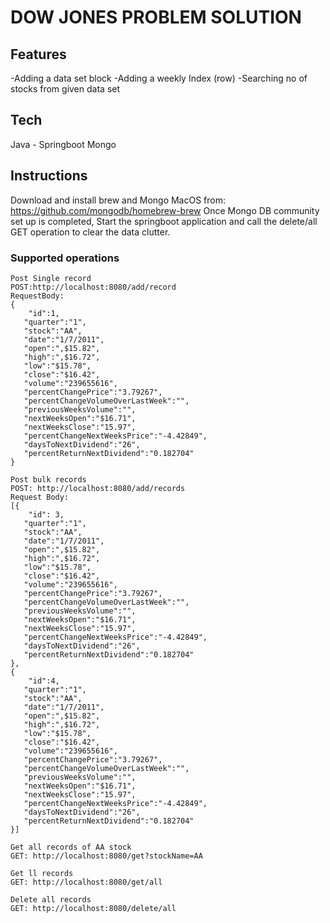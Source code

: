 # DOW JONES PROBLEM SOLUTION

## Features
-Adding a data set block
-Adding a weekly Index (row)
-Searching no of stocks from given data set

## Tech
Java - Springboot
Mongo

## Instructions
Download and install brew and Mongo MacOS from: https://github.com/mongodb/homebrew-brew
Once Mongo DB community set up is completed, Start the springboot application and call the delete/all GET operation to clear the data clutter.

### Supported operations
````
Post Single record
POST:http://localhost:8080/add/record
RequestBody:  
{
    "id":1,
   "quarter":"1",
   "stock":"AA",
   "date":"1/7/2011",
   "open":",$15.82",
   "high":",$16.72",
   "low":"$15.78",
   "close":"$16.42",
   "volume":"239655616",
   "percentChangePrice":"3.79267",
   "percentChangeVolumeOverLastWeek":"",
   "previousWeeksVolume":"",
   "nextWeeksOpen":"$16.71",
   "nextWeeksClose":"15.97",
   "percentChangeNextWeeksPrice":"-4.42849",
   "daysToNextDividend":"26",
   "percentReturnNextDividend":"0.182704"
}
````
````
Post bulk records
POST: http://localhost:8080/add/records
Request Body:
[{
	"id": 3,
   "quarter":"1",
   "stock":"AA",
   "date":"1/7/2011",
   "open":",$15.82",
   "high":",$16.72",
   "low":"$15.78",
   "close":"$16.42",
   "volume":"239655616",
   "percentChangePrice":"3.79267",
   "percentChangeVolumeOverLastWeek":"",
   "previousWeeksVolume":"",
   "nextWeeksOpen":"$16.71",
   "nextWeeksClose":"15.97",
   "percentChangeNextWeeksPrice":"-4.42849",
   "daysToNextDividend":"26",
   "percentReturnNextDividend":"0.182704"
},
{
	"id":4,
   "quarter":"1",
   "stock":"AA",
   "date":"1/7/2011",
   "open":",$15.82",
   "high":",$16.72",
   "low":"$15.78",
   "close":"$16.42",
   "volume":"239655616",
   "percentChangePrice":"3.79267",
   "percentChangeVolumeOverLastWeek":"",
   "previousWeeksVolume":"",
   "nextWeeksOpen":"$16.71",
   "nextWeeksClose":"15.97",
   "percentChangeNextWeeksPrice":"-4.42849",
   "daysToNextDividend":"26",
   "percentReturnNextDividend":"0.182704"
}]
````
````
Get all records of AA stock
GET: http://localhost:8080/get?stockName=AA
````
````
Get ll records
GET: http://localhost:8080/get/all
````
````
Delete all records
GET: http://localhost:8080/delete/all
````
